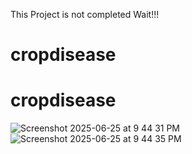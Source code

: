 This Project is not completed Wait!!! 
# cropdisease
# cropdisease
![Screenshot 2025-06-25 at 9 44 31 PM](https://github.com/user-attachments/assets/22dc2d78-e893-449b-af27-fec8951bd2ca)
![Screenshot 2025-06-25 at 9 44 35 PM](https://github.com/user-attachments/assets/92624ff1-fa42-479c-899a-c433d156342f)
